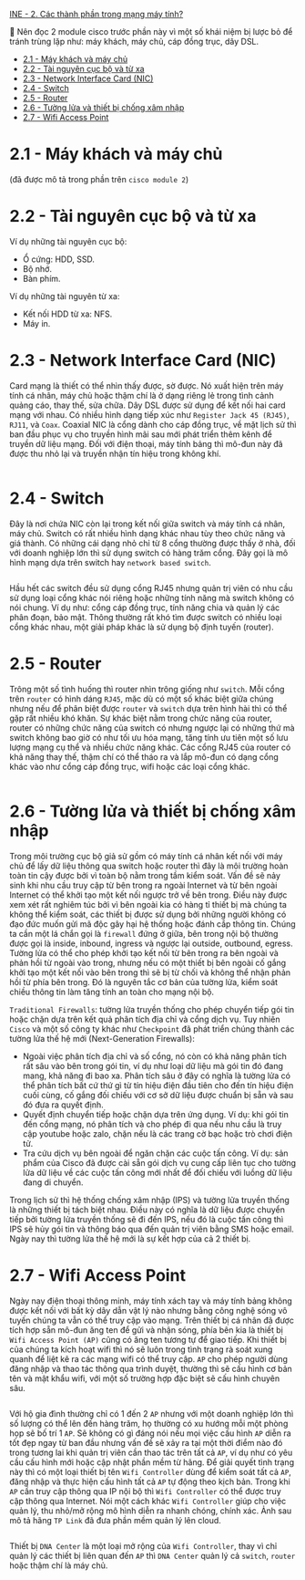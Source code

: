 [INE - 2. Các thành phần trong mạng máy tính?](#ine_2_components_of_computer_networks)

:pushpin: Nên đọc 2 module cisco trước phần này vì một số khái niệm bị lược bỏ để tránh trùng lặp như: máy khách, máy chủ, cáp đồng trục, dây DSL.

- [2.1 - Máy khách và máy chủ](#ine_2_1_client_server)
- [2.2 - Tài nguyên cục bộ và từ xa](#ine_2_2_local_n_remote_resource)
- [2.3 - Network Interface Card (NIC)](#ine_2_3_nic)
- [2.4 - Switch](#ine_2_4_switch)
- [2.5 - Router](#ine_2_5_router)
- [2.6 - Tường lửa và thiết bị chống xâm nhập](#ine_2_6_firewall_n_ips)
- [2.7 - Wifi Access Point](#ine_2_7_wifi_ap)

# <a name="ine_2_1_client_server"></a>2.1 - Máy khách và máy chủ

(đã được mô tả trong phần trên `cisco module 2`)

# <a name="ine_2_2_local_n_remote_resource"></a>2.2 - Tài nguyên cục bộ và từ xa

Ví dụ những tài nguyên cục bộ:

- Ổ cứng: HDD, SSD.
- Bộ nhớ.
- Bàn phím.

Ví dụ những tài nguyên từ xa:

- Kết nối HDD từ xa: NFS.
- Máy in.

# <a name="ine_2_3_nic"></a>2.3 - Network Interface Card (NIC)

Card mạng là thiết có thể nhìn thấy được, sờ được. Nó xuất hiện trên máy tính cá nhân, máy chủ hoặc thậm chí là ở dạng riêng lẻ trong tình cảnh quảng cáo, thay thế, sửa chữa. Dây DSL được sử dụng để kết nối hai card mạng với nhau. Có nhiều hình dạng tiếp xúc như `Register Jack 45 (RJ45)`, `RJ11`, và `Coax`. Coaxial NIC là cổng dành cho cáp đồng trục, về mặt lịch sử thì ban đầu phục vụ cho truyền hình mãi sau mới phát triển thêm kênh để truyền dữ liệu mạng. Đối với điện thoại, máy tính bảng thì mô-đun này đã được thu nhỏ lại và truyền nhận tín hiệu trong không khí.

<div style="text-align:center"><img src="../images/ine_6_rj45.png" alt/></div>

<div style="text-align:center"><img src="../images/ine_7_rj45_on_wall.jpeg" alt/></div>

<div style="text-align:center"><img src="../images/ine_8_rj11_rj45.jpg" alt/></div>

<div style="text-align:center"><img src="../images/ine_10_coax_rj_cable.jpg" alt/></div>

<div style="text-align:center"><img src="../images/ine_9_coax_nic.jpg" alt/></div>

# <a name="ine_2_4_switch"></a>2.4 - Switch

Đây là nơi chứa NIC còn lại trong kết nối giữa switch và máy tính cá nhân, máy chủ. Switch có rất nhiều hình dạng khác nhau tùy theo chức năng và giá thành. Có những cái dạng nhỏ chỉ từ 8 cổng thường được thấy ở nhà, đối với doanh nghiệp lớn thì sử dụng switch có hàng trăm cổng. Đây gọi là mô hình mạng dựa trên switch hay `network based switch`.

<div style="text-align:center"><img src="../images/ine_11_cisco_small_switch.avif" alt/></div>

<div style="text-align:center"><img src="../images/ine_12_cisco_big_switch.jpg" alt/></div>

Hầu hết các switch đều sử dụng cổng RJ45 nhưng quản trị viên có nhu cầu sử dụng loại cổng khác nói riêng hoặc những tính năng mà switch không có nói chung. Ví dụ như: cổng cáp đồng trục, tính năng chia và quản lý các phân đoạn, bảo mật. Thông thường rất khó tìm được switch có nhiều loại cổng khác nhau, một giải pháp khác là sử dụng bộ định tuyến (router).

# <a name="ine_2_5_router"></a>2.5 - Router

Trông một số tình huống thì router nhìn trông giống như `switch`. Mỗi cổng trên `router` có hình dáng `RJ45`, mặc dù có một số khác biệt giữa chúng nhưng nếu để phân biệt được `router` và `switch` dựa trên hình hài thì có thể gặp rất nhiều khó khăn. Sự khác biệt nằm trong chức năng của router, router có những chức năng của switch có nhưng ngược lại có những thứ mà switch không bao giờ có như tối ưu hóa mạng, tăng tính ưu tiên một số lưu lượng mạng cụ thể và nhiều chức năng khác. Các cổng RJ45 của router có khả năng thay thế, thậm chí có thể tháo ra và lắp mô-đun có dạng cổng khác vào như cổng cáp đồng trục, wifi hoặc các loại cổng khác.

<div style="text-align:center"><img src="../images/ine_13_cisco_router.avif" alt/></div>

# <a name="ine_2_ine_2_6_firewall_n_ips5_router"></a>2.6 - Tường lửa và thiết bị chống xâm nhập

Trong môi trường cục bộ giả sử gồm có máy tính cá nhân kết nối với máy chủ để lấy dữ liệu thông qua switch hoặc router thì đây là môi trường hoàn toàn tin cậy được bởi vì toàn bộ nằm trong tầm kiểm soát. Vấn đề sẽ nảy sinh khi nhu cầu truy cập từ bên trong ra ngoài Internet và từ bên ngoài Internet có thể khởi tạo một kết nối ngược trở về bên trong. Điều này được xem xét rất nghiêm túc bởi vì bên ngoài kia có hàng tỉ thiết bị mà chúng ta không thể kiểm soát, các thiết bị được sử dụng bởi những người không có đạo đức muốn gửi mã độc gây hại hệ thống hoặc đánh cắp thông tin. Chúng ta cần một lá chắn gọi là `firewall` đứng ở giữa, bên trong nội bộ thường được gọi là inside, inbound, ingress và ngược lại outside, outbound, egress. Tường lửa có thể cho phép khởi tạo kết nối từ bên trong ra bên ngoài và phản hồi từ ngoài vào trong, nhưng nếu có một thiết bị bên ngoài cố gắng khởi tạo một kết nối vào bên trong thì sẽ bị từ chối và không thể nhận phản hồi từ phía bên trong. Đó là nguyên tắc cơ bản của tường lửa, kiểm soát chiều thông tin làm tăng tính an toàn cho mạng nội bộ. 

`Traditional Firewalls`: tường lửa truyền thống cho phép chuyển tiếp gói tin hoặc chặn dựa trên kết quả phân tích địa chỉ và cổng dịch vụ. Tuy nhiên `Cisco` và một số công ty khác như `Checkpoint` đã phát triển chúng thành các tường lửa thế hệ mới (Next-Generation Firewalls):
- Ngoài việc phân tích địa chỉ và số cổng, nó còn có khả năng phân tích rất sâu vào bên trong gói tin, ví dụ như loại dữ liệu mà gói tin đó đang mang, khả năng đi bao xa. Phân tích sâu ở đây có nghĩa là tường lửa có thể phân tích bất cứ thứ gì từ tín hiệu điện đầu tiên cho đến tín hiệu điện cuối cùng, cố gắng đối chiếu với cơ sở dữ liệu được chuẩn bị sẵn và sau đó đưa ra quyết định.
- Quyết định chuyển tiếp hoặc chặn dựa trên ứng dụng. Ví dụ: khi gói tin đến cổng mạng, nó phân tích và cho phép đi qua nếu nhu cầu là truy cập youtube hoặc zalo, chặn nếu là các trang cờ bạc hoặc trò chơi điện tử.
- Tra cứu dịch vụ bên ngoài để ngăn chặn các cuộc tấn công. Ví dụ: sản phẩm của Cisco đã được cài sẵn gói dịch vụ cung cấp liên tục cho tường lửa dữ liệu về các cuộc tấn công mới nhất để đối chiếu với luồng dữ liệu đang di chuyển.

Trong lịch sử thì hệ thống chống xâm nhập (IPS) và tường lửa truyền thống là những thiết bị tách biệt nhau. Điều này có nghĩa là dữ liệu được chuyển tiếp bởi tường lửa truyền thống sẽ đi đến IPS, nếu đó là cuộc tấn công thì IPS sẽ hủy gói tin và thông báo qua đến quản trị viên bằng SMS hoặc email. Ngày nay thì tường lửa thế hệ mới là sự kết hợp của cả 2 thiết bị.

# <a name="ine_2_7_wifi_ap"></a>2.7 - Wifi Access Point

Ngày nay điện thoại thông minh, máy tính xách tay và máy tính bảng không được kết nối với bất kỳ dây dẫn vật lý nào nhưng bằng công nghệ sóng vô tuyến chúng ta vẫn có thể truy cập vào mạng. Trên thiết bị cá nhân đã được tích hợp sẵn mô-đun ăng ten để gửi và nhận sóng, phía bên kia là thiết bị `Wifi Access Point (AP)` cũng có ăng ten tương tự để giao tiếp. Khi thiết bị của chúng ta kích hoạt wifi thì nó sẽ luôn trong tình trạng rà soát xung quanh để liệt kê ra các mạng wifi có thể truy cập. `AP` cho phép người dùng đăng nhập và thao tác thông qua trình duyệt, thường thì sẽ cấu hình cơ bản tên và mật khẩu wifi, với một số trường hợp đặc biệt sẽ cấu hình chuyên sâu.

<div style="text-align:center"><img src="../images/ine_14_wifi_ap.png" alt/></div>

Với hộ gia đình thường chỉ có 1 đến 2 `AP` nhưng với một doanh nghiệp lớn thì số lượng có thể lên đến hàng trăm, họ thường có xu hướng mỗi một phòng họp sẽ bố trí 1 `AP`. Sẽ không có gì đáng nói nếu mọi việc cấu hình `AP` diễn ra tốt đẹp ngay từ ban đầu nhưng vấn đề sẽ xảy ra tại một thời điểm nào đó trong tương lai khi quản trị viên cần thao tác trên tất cả `AP`, ví dụ như có yêu cầu cấu hình mới hoặc cập nhật phần mềm từ hãng. Để giải quyết tình trạng này thì có một loại thiết bị tên `Wifi Controller` dùng để kiểm soát tất cả `AP`, đăng nhập và thực hiện cấu hình tất cả `AP` tự động theo kịch bản. Trong khi `AP` cần truy cập thông qua IP nội bộ thì `Wifi Controller` có thể được truy cập thông qua Internet. Nói một cách khác `Wifi Controller` giúp cho việc quản lý, thu nhỏ/mở rộng mô hình diễn ra nhanh chóng, chính xác. Ảnh sau mô tả hãng `TP Link` đã đưa phần mềm quản lý lên cloud.

<div style="text-align:center"><img src="../images/ine_15_wifi_controller.jpg" alt/></div>


Thiết bị `DNA Center` là một loại mở rộng của `Wifi Controller`, thay vì chỉ quản lý các thiết bị liên quan đến `AP` thì `DNA Center` quản lý cả `switch`, `router` hoặc thậm chí là máy chủ.